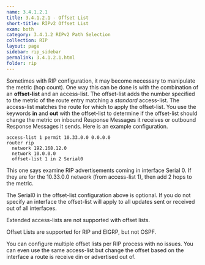 ```yaml
---
name: 3.4.1.2.1
title: 3.4.1.2.1 - Offset List
short-title: RIPv2 Offset List
exam: both
category: 3.4.1.2 RIPv2 Path Selection
collection: RIP
layout: page
sidebar: rip_sidebar
permalink: 3.4.1.2.1.html
folder: rip
---
```

Sometimes with RIP configuration, it may become necessary to manipulate the metric (hop count). One way this can be done is with the combination of an **offset-list** and an access-list. The offset-list adds the number specified to the metric of the route entry matching a *standard* access-list. The access-list matches the route for which to apply the offset-list. You use the keywords **in** and **out** with the offset-list to determine if the offset-list should change the metric on inbound Response Messages it receives or outbound Response Messages it sends. Here is an example configuration.
```
access-list 1 permit 10.33.0.0 0.0.0.0
router rip
  network 192.168.12.0
  network 10.0.0.0
  offset-list 1 in 2 Serial0
```
This one says examine RIP advertisements coming in interface Serial 0. If they are for the 10.33.0.0 network (from access-list 1), then add 2 hops to the metric.

The Serial0 in the offset-list configuration above is optional. If you do not specify an interface the offset-list will apply to all updates sent or received out of all interfaces.

Extended access-lists are not supported with offset lists.

Offset Lists are supported for RIP and EIGRP, but not OSPF.

You can configure multiple offset lists per RIP process with no issues. You can even use the same access-list but change the offset based on the interface a route is receive din or advertised out of.
